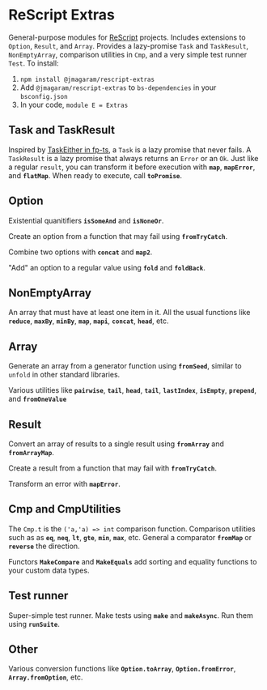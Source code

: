 # ReScript Extras

General-purpose modules for [ReScript](https://rescript-lang.org) projects. Includes extensions to `Option`, `Result`, and `Array`. Provides a lazy-promise `Task` and `TaskResult`, `NonEmptyArray`, comparison utilities in `Cmp`, and a very simple test runner `Test`. To install:

1. `npm install @jmagaram/rescript-extras`
2. Add `@jmagaram/rescript-extras` to `bs-dependencies` in your `bsconfig.json`
3. In your code, `module E = Extras`

## Task and TaskResult

Inspired by [TaskEither in fp-ts](https://gcanti.github.io/fp-ts/modules/TaskEither.ts.html), a `Task` is a lazy promise that never fails. A `TaskResult` is a lazy promise that always returns an `Error` or an `Ok`. Just like a regular `result`, you can transform it before execution with **`map`**, **`mapError`**, and **`flatMap`**. When ready to execute, call **`toPromise`**.

## Option

Existential quanitifiers **`isSomeAnd`** and **`isNoneOr`**.

Create an option from a function that may fail using **`fromTryCatch`**.

Combine two options with **`concat`** and **`map2`**.

"Add" an option to a regular value using **`fold`** and **`foldBack`**.

## NonEmptyArray

An array that must have at least one item in it. All the usual functions like **`reduce`**, **`maxBy`**, **`minBy`**, **`map`**, **`mapi`**, **`concat`**, **`head`**, etc.

## Array

Generate an array from a generator function using **`fromSeed`**, similar to `unfold` in other standard libraries.

Various utilities like **`pairwise`**, **`tail`**, **`head`**, **`tail`**, **`lastIndex`**, **`isEmpty`**, **`prepend`**, and **`fromOneValue`**

## Result

Convert an array of results to a single result using **`fromArray`** and **`fromArrayMap`**.

Create a result from a function that may fail with **`fromTryCatch`**.

Transform an error with **`mapError`**.

## Cmp and CmpUtilities

The `Cmp.t` is the `('a,'a) => int` comparison function. Comparison utilities such as as **`eq`**, **`neq`**, **`lt`**, **`gte`**, **`min`**, **`max`**, etc. General a comparator **`fromMap`** or **`reverse`** the direction.

Functors **`MakeCompare`** and **`MakeEquals`** add sorting and equality functions to your custom data types.

## Test runner

Super-simple test runner. Make tests using **`make`** and **`makeAsync`**. Run them using **`runSuite`**.

## Other

Various conversion functions like **`Option.toArray`**, **`Option.fromError`**, **`Array.fromOption`**, etc.
